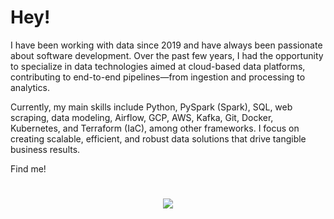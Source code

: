 # Hey!

I have been working with data since 2019 and have always been passionate about software development. Over the past few years, I had the opportunity to specialize in data technologies aimed at cloud-based data platforms, contributing to end-to-end pipelines—from ingestion and processing to analytics.

Currently, my main skills include Python, PySpark (Spark), SQL, web scraping, data modeling, Airflow, GCP, AWS, Kafka, Git, Docker, Kubernetes, and Terraform (IaC), among other frameworks. I focus on creating scalable, efficient, and robust data solutions that drive tangible business results.

Find me!

#
<div align="center">
        <a href="https://www.linkedin.com/in//pedro-goulart-rodrigues/" target="_blank"><img src="https://img.shields.io/badge/-LinkedIn-%230077B5?style=for-the-badge&logo=linkedin&logoColor=white" target="_blank"></a> 
</div>
